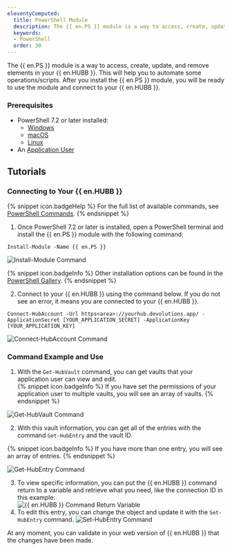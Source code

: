 ```yaml
---
eleventyComputed:
  title: PowerShell Module
  description: The {{ en.PS }} module is a way to access, create, update, and remove elements in your {{ en.HUBB }}. This will help you to automate some operations/scripts.
  keywords:
  - PowerShell
  order: 30
---
```

The {{ en.PS }} module is a way to access, create, update, and remove elements in your {{ en.HUBB }}. This will help you to automate some operations/scripts. After you install the {{ en.PS }} module, you will be ready to use the module and connect to your {{ en.HUBB }}.  

### Prerequisites 

* PowerShell 7.2 or later installed:  
    * [Windows](https://learn.microsoft.com/en-us/powershell/scripting/install/installing-powershell-on-windows) 
    * [macOS](https://learn.microsoft.com/en-us/powershell/scripting/install/installing-powershell-on-macos) 
    * [Linux](https://learn.microsoft.com/en-us/powershell/scripting/install/installing-powershell-on-linux) 
* An [Application User](/hub/web-interface/hub-overview/administration/management/application-users/manage-application-users/) 

## Tutorials 

### Connecting to Your {{ en.HUBB }} 

{% snippet icon.badgeHelp %} 
For the full list of available commands, see [PowerShell Commands](/hub/powershell-module/powershell-commands/). 
{% endsnippet %}
 
1. Once PowerShell 7.2 or later is installed, open a PowerShell terminal and install the {{ en.PS }} module with the following command:  

`Install-Module -Name {{ en.PS }}`  

![Install-Module Command](https://webdevolutions.azureedge.net/docs/en/hub/Hub2136.png)

{% snippet icon.badgeInfo %} 
Other installation options can be found in the [PowerShell Gallery](https://www.powershellgallery.com/packages/devolutions.powershell/). 
{% endsnippet %}
 
2. Connect to your {{ en.HUBB }} using the command below. If you do not see an error, it means you are connected to your {{ en.HUBB }}. 

`Connect-HubAccount -Url https<area>://yourhub.devolutions.app/ -ApplicationSecret [YOUR_APPLICATION_SECRET] -ApplicationKey [YOUR_APPLICATION_KEY]` 

![Connect-HubAccount Command](https://webdevolutions.azureedge.net/docs/en/hub/Hub4062.png) 

### Command Example and Use 

1. With the `Get-HubVault` command, you can get vaults that your application user can view and edit.  
{% snippet icon.badgeInfo %} 
If you have set the permissions of your application user to multiple vaults, you will see an array of vaults. 
{% endsnippet %}   

![Get-HubVault Command](https://webdevolutions.azureedge.net/docs/en/hub/Hub4063.png) 

2. With this vault information, you can get all of the entries with the command `Get-HubEntry` and the vault ID. 

{% snippet icon.badgeInfo %} 
If you have more than one entry, you will see an array of entries. 
{% endsnippet %}
 
![Get-HubEntry Command](https://webdevolutions.azureedge.net/docs/en/hub/Hub4064.png) 

3. To view specific information, you can put the {{ en.HUBB }} command return to a variable and retrieve what you need, like the connection ID in this example:  
![{{ en.HUBB }} Command Return Variable](https://webdevolutions.azureedge.net/docs/en/hub/Hub4065.png) 
1. To edit this entry, you can change the object and update it with the `Set-HubEntry` command. 
![Set-HubEntry Command](https://webdevolutions.azureedge.net/docs/en/hub/Hub4066.png) 

At any moment, you can validate in your web version of {{ en.HUBB }} that the changes have been made. 
